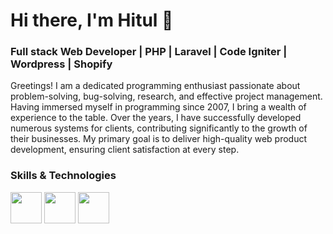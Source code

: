**<h1>Hi there, I'm Hitul 👋</h1>**

<h3>Full stack Web Developer | PHP | Laravel | Code Igniter | Wordpress | Shopify</h3>

Greetings! I am a dedicated programming enthusiast passionate about problem-solving, bug-solving, research, and effective project management. Having immersed myself in programming since 2007, I bring a wealth of experience to the table. Over the years, I have successfully developed numerous systems for clients, contributing significantly to the growth of their businesses. My primary goal is to deliver high-quality web product development, ensuring client satisfaction at every step.

<h3>Skills & Technologies</h3>
<a href="#"><img src="https://github.com/onemarc/tech-icons/blob/main/icons/php.svg" width="50"></a>
<a href="#"><img src="https://github.com/onemarc/tech-icons/blob/main/icons/mysql.svg" width="50"></a>
<a href="#"><img src="https://github.com/onemarc/tech-icons/blob/main/icons/javascript.svg" width="50"></a>


